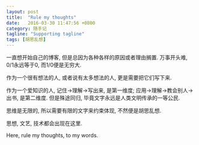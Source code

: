 ```yaml
---
layout: post
title:  "Rule my thoughts"
date:   2016-03-30 11:47:56 +0800
category: 随手记
tagline: "Supporting tagline"
tags: [胡思乱想]
---
```

一直想开始自己的博客, 但是总因为各种各样的原因或者理由搁置. 万事开头难, 0/1永远等于0, 而1/0便是无穷大.

作为一个很有想法的人, 或者说有太多想法的人, 更是需要把它们写下来.

作为一个爱知识的人, 记住->理解->写出来, 是第一维度; 应用->理解->教会别人->出书, 是第二维度. 但是殊途同归, 毕竟文字永远是人类文明传承的一等公民.

思维是无限的, 所以需要有限的文字来约束体现, 不然便是胡思乱想.

思想, 文艺, 技术都会出现在这里.

Here, rule my thoughts, to my words.

